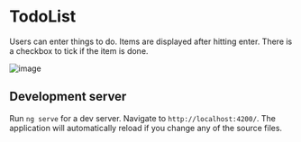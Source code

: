# TodoList

Users can enter things to do.
Items are displayed after hitting enter.
There is a checkbox to tick if the item is done.

![image](https://github.com/emiliaProgram/todolist/assets/146941756/42aca801-720a-4224-89bf-43ed42a24c23)


## Development server

Run `ng serve` for a dev server. Navigate to `http://localhost:4200/`. The application will automatically reload if you change any of the source files.



